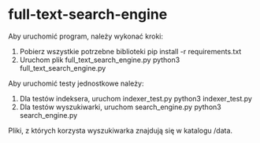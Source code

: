 # full-text-search-engine

Aby uruchomić program, należy wykonać kroki:
1. Pobierz wszystkie potrzebne biblioteki
	pip install -r requirements.txt
2. Uruchom plik full_text_search_engine.py
	python3 full_text_search_engine.py
	
Aby uruchomić testy jednostkowe należy:
1. Dla testów indeksera, uruchom indexer_test.py
	python3 indexer_test.py
2. Dla testów wyszukiwarki, uruchom search_engine.py
	python3 search_engine.py
	
Pliki, z których korzysta wyszukiwarka znajdują się w katalogu /data.
